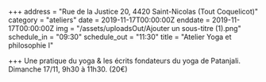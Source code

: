 +++
address = "Rue de la Justice 20, 4420 Saint-Nicolas (Tout Coquelicot)"
category = "ateliers"
date = 2019-11-17T00:00:00Z
enddate = 2019-11-17T00:00:00Z
img = "/assets/uploadsOut/Ajouter un sous-titre (1).png"
schedule_in = "09:30"
schedule_out = "11:30"
title = "Atelier Yoga et philosophie I"

+++
Une pratique du yoga & les écrits fondateurs du yoga de Patanjali. Dimanche 17/11, 9h30 à 11h30. (20€)